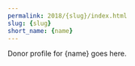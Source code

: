 ```yaml
---
permalink: 2018/{slug}/index.html
slug: {slug}
short_name: {name}
---
```


Donor profile for {name} goes here.
